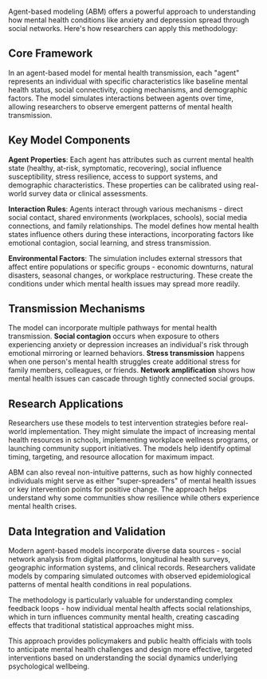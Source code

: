 Agent-based modeling (ABM) offers a powerful approach to understanding how mental health conditions like anxiety and depression spread through social networks. Here's how researchers can apply this methodology:

## Core Framework

In an agent-based model for mental health transmission, each "agent" represents an individual with specific characteristics like baseline mental health status, social connectivity, coping mechanisms, and demographic factors. The model simulates interactions between agents over time, allowing researchers to observe emergent patterns of mental health transmission.

## Key Model Components

**Agent Properties**: Each agent has attributes such as current mental health state (healthy, at-risk, symptomatic, recovering), social influence susceptibility, stress resilience, access to support systems, and demographic characteristics. These properties can be calibrated using real-world survey data or clinical assessments.

**Interaction Rules**: Agents interact through various mechanisms - direct social contact, shared environments (workplaces, schools), social media connections, and family relationships. The model defines how mental health states influence others during these interactions, incorporating factors like emotional contagion, social learning, and stress transmission.

**Environmental Factors**: The simulation includes external stressors that affect entire populations or specific groups - economic downturns, natural disasters, seasonal changes, or workplace restructuring. These create the conditions under which mental health issues may spread more readily.

## Transmission Mechanisms

The model can incorporate multiple pathways for mental health transmission. **Social contagion** occurs when exposure to others experiencing anxiety or depression increases an individual's risk through emotional mirroring or learned behaviors. **Stress transmission** happens when one person's mental health struggles create additional stress for family members, colleagues, or friends. **Network amplification** shows how mental health issues can cascade through tightly connected social groups.

## Research Applications

Researchers use these models to test intervention strategies before real-world implementation. They might simulate the impact of increasing mental health resources in schools, implementing workplace wellness programs, or launching community support initiatives. The models help identify optimal timing, targeting, and resource allocation for maximum impact.

ABM can also reveal non-intuitive patterns, such as how highly connected individuals might serve as either "super-spreaders" of mental health issues or key intervention points for positive change. The approach helps understand why some communities show resilience while others experience mental health crises.

## Data Integration and Validation

Modern agent-based models incorporate diverse data sources - social network analysis from digital platforms, longitudinal health surveys, geographic information systems, and clinical records. Researchers validate models by comparing simulated outcomes with observed epidemiological patterns of mental health conditions in real populations.

The methodology is particularly valuable for understanding complex feedback loops - how individual mental health affects social relationships, which in turn influences community mental health, creating cascading effects that traditional statistical approaches might miss.

This approach provides policymakers and public health officials with tools to anticipate mental health challenges and design more effective, targeted interventions based on understanding the social dynamics underlying psychological wellbeing.

